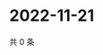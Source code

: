 # 2022-11-21

共 0 条

<!-- BEGIN WEIBO -->
<!-- 最后更新时间 Mon Nov 21 2022 01:13:37 GMT+0800 (China Standard Time) -->

<!-- END WEIBO -->
